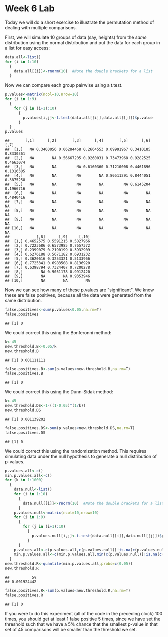 Week 6 Lab
=============
  
Today we will do a short exercise to illustrate the permutation method of dealing with multiple comparisons.

First, we will simulate 10 groups of data (say, heights) from the *same* distribution using the normal distribution and put the data for each group in a list for easy access:


```r
data.all<-list()
for (i in 1:10)
  {
    data.all[[i]]<-rnorm(10)  #Note the double brackets for a list
  }
```

Now we can compare each group pairwise using a t.test.


```r
p.values<-matrix(ncol=10,nrow=10)
for (i in 1:9)
  {
    for (j in (i+1):10)
      {
        p.values[i,j]<-t.test(data.all[[i]],data.all[[j]])$p.value 
      }
  }
p.values
```

```
##       [,1]      [,2]       [,3]      [,4]       [,5]      [,6]      [,7]
##  [1,]   NA 0.3400056 0.06284468 0.2664553 0.09991967 0.3410185 0.8330361
##  [2,]   NA        NA 0.56667205 0.9260031 0.73473968 0.9282525 0.4663074
##  [3,]   NA        NA         NA 0.6160360 0.71210008 0.4461896 0.1316385
##  [4,]   NA        NA         NA        NA 0.80511291 0.8444051 0.3875258
##  [5,]   NA        NA         NA        NA         NA 0.6145204 0.1966716
##  [6,]   NA        NA         NA        NA         NA        NA 0.4840416
##  [7,]   NA        NA         NA        NA         NA        NA        NA
##  [8,]   NA        NA         NA        NA         NA        NA        NA
##  [9,]   NA        NA         NA        NA         NA        NA        NA
## [10,]   NA        NA         NA        NA         NA        NA        NA
##            [,8]      [,9]     [,10]
##  [1,] 0.4652575 0.5591215 0.5827966
##  [2,] 0.7223686 0.6573985 0.7657372
##  [3,] 0.2399079 0.2190199 0.3932909
##  [4,] 0.6276188 0.5671182 0.6931232
##  [5,] 0.3620616 0.3253321 0.5133966
##  [6,] 0.7725341 0.6983508 0.8136920
##  [7,] 0.6398794 0.7324407 0.7200278
##  [8,]        NA 0.9051178 0.9912420
##  [9,]        NA        NA 0.9353946
## [10,]        NA        NA        NA
```

Now we can see how many of these p.values are "significant". We know these are false positives, because all the data were generated from the same distribution.


```r
false.positives<-sum(p.values<0.05,na.rm=T)
false.positives
```

```
## [1] 0
```

We could correct this using the Bonferonni method:


```r
k<-45
new.threshold.B<-0.05/k
new.threshold.B
```

```
## [1] 0.001111111
```

```r
false.positives.B<-sum(p.values<new.threshold.B,na.rm=T)
false.positives.B
```

```
## [1] 0
```

We could correct this using the Dunn-Sidak method:


```r
k<-45
new.threshold.DS<-1-((1-0.05)^(1/k))
new.threshold.DS
```

```
## [1] 0.001139202
```

```r
false.positives.DS<-sum(p.values<new.threshold.DS,na.rm=T)
false.positives.DS
```

```
## [1] 0
```

We could correct this using the randomization method. This requires simulating data under the null hypothesis to generate a null distribution of p-values.



```r
p.values.all<-c()
min.p.values.all<-c()
for (k in 1:1000)
  {
    data.null<-list()
    for (i in 1:10)
      {
        data.null[[i]]<-rnorm(10)  #Note the double brackets for a list
      }
    p.values.null<-matrix(ncol=10,nrow=10)
    for (i in 1:9)
      {
        for (j in (i+1):10)
          {
            p.values.null[i,j]<-t.test(data.null[[i]],data.null[[j]])$p.value 
          }
      }
    p.values.all<-c(p.values.all,c(p.values.null)[!is.na(c(p.values.null))])
    min.p.values.all<-c(min.p.values.all,min(c(p.values.null)[!is.na(c(p.values.null))]))
  }
new.threshold.R<-quantile(min.p.values.all,probs=c(0.05))
new.threshold.R
```

```
##          5% 
## 0.001924442
```

```r
false.positives.R<-sum(p.values<new.threshold.R,na.rm=T)
false.positives.R
```

```
## [1] 0
```

If you were to do this experiment (all of the code in the preceding clock) 100 times, you should get at least 1 false positive 5 times, since we have set the threshold such that we have a 5% chance that the smallest p-value in that set of 45 comparisons will be smaller than the threshold we set.
